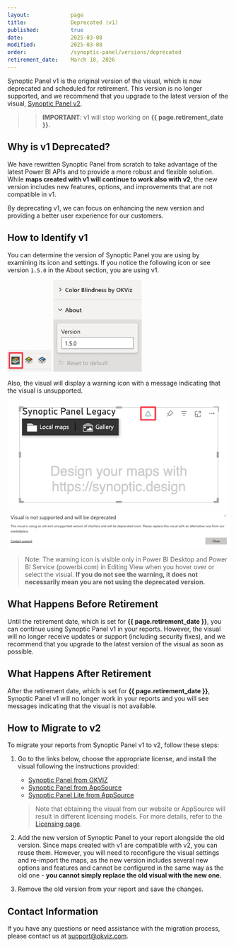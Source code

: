 ```yaml
---
layout:             page
title:              Deprecated (v1)
published:          true
date:               2025-03-08
modified:           2025-03-08
order:              /synoptic-panel/versions/deprecated
retirement_date:    March 10, 2026
---
```


Synoptic Panel v1 is the original version of the visual, which is now deprecated and scheduled for retirement. This version is no longer supported, and we recommend that you upgrade to the latest version of the visual, [Synoptic Panel v2](../versions/index.md).

>> **IMPORTANT**: v1 will stop working on **{{ page.retirement_date }}**.

## Why is v1 Deprecated?
We have rewritten Synoptic Panel from scratch to take advantage of the latest Power BI APIs and to provide a more robust and flexible solution. While **maps created with v1 will continue to work also with v2**, the new version includes new features, options, and improvements that are not compatible in v1. 

By deprecating v1, we can focus on enhancing the new version and providing a better user experience for our customers.

## How to Identify v1
You can determine the version of Synoptic Panel you are using by examining its icon and settings. If you notice the following icon or see version `1.5.0` in the About section, you are using v1.

<img src="images/v1-toolbar.png" width="100">

<img src="images/v1-about.png" width="200">

Also, the visual will display a warning icon with a message indicating that the visual is unsupported. 

<img src="images/deprecated1.png" width="500">

<img src="images/deprecated2.png">

> Note: The warning icon is visible only in Power BI Desktop and Power BI Service (powerbi.com) in Editing View when you hover over or select the visual. **If you do not see the warning, it does not necessarily mean you are not using the deprecated version.**

## What Happens Before Retirement

Until the retirement date, which is set for **{{ page.retirement_date }}**, you can continue using Synoptic Panel v1 in your reports. However, the visual will no longer receive updates or support (including security fixes), and we recommend that you upgrade to the latest version of the visual as soon as possible.

## What Happens After Retirement

After the retirement date, which is set for **{{ page.retirement_date }}**, Synoptic Panel v1 will no longer work in your reports and you will see messages indicating that the visual is not available. 


## How to Migrate to v2
To migrate your reports from Synoptic Panel v1 to v2, follow these steps:

1. Go to the links below, choose the appropriate license, and install the visual following the instructions provided:

    - [Synoptic Panel from OKVIZ ](https://okviz.com/synoptic-panel/)
    - [Synoptic Panel from AppSource](https://appsource.microsoft.com/en-us/product/power-bi-visuals/okvizcorp1634637213047.synopticpanelbyokviz-v2)
    - [Synoptic Panel Lite from AppSource](https://appsource.microsoft.com/en-us/product/power-bi-visuals/okvizcorp1634637213047.synopticpanelbyokviz-lite)

    > Note that obtaining the visual from our website or AppSource will result in different licensing models. For more details, refer to the [Licensing page](../licensing.md).

2. Add the new version of Synoptic Panel to your report alongside the old version. Since maps created with v1 are compatible with v2, you can reuse them. However, you will need to reconfigure the visual settings and re-import the maps, as the new version includes several new options and features and cannot be configured in the same way as the old one - **you cannot simply replace the old visual with the new one.**

3. Remove the old version from your report and save the changes.

## Contact Information

If you have any questions or need assistance with the migration process, please contact us at [support@okviz.com](mailto:support@okviz.com?subject=Synoptic%20Panel%20v1%20Migration).
